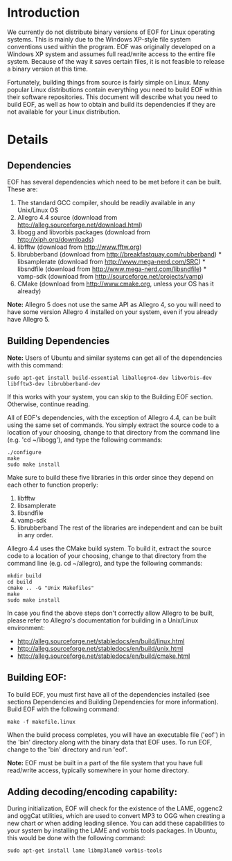 # Introduction #

We currently do not distribute binary versions of EOF for Linux operating systems. This is mainly due to the Windows XP-style file system conventions used within the program. EOF was originally developed on a Windows XP system and assumes full read/write access to the entire file system. Because of the way it saves certain files, it is not feasible to release a binary version at this time.

Fortunately, building things from source is fairly simple on Linux. Many popular Linux distributions contain everything you need to build EOF within their software repositories. This document will describe what you need to build EOF, as well as how to obtain and build its dependencies if they are not available for your Linux distribution.

# Details #

## Dependencies ##
EOF has several dependencies which need to be met before it can be built.  These are:

  1. The standard GCC compiler, should be readily available in any Unix/Linux OS
  1. Allegro 4.4 source (download from http://alleg.sourceforge.net/download.html)
  1. libogg and libvorbis packages (download from http://xiph.org/downloads)
  1. libfftw (download from http://www.fftw.org)
  1. librubberband (download from http://breakfastquay.com/rubberband)
    * libsamplerate (download from http://www.mega-nerd.com/SRC)
    * libsndfile (download from http://www.mega-nerd.com/libsndfile)
    * vamp-sdk (download from http://sourceforge.net/projects/vamp)
  1. CMake (download from http://www.cmake.org, unless your OS has it already)

**Note:** Allegro 5 does not use the same API as Allegro 4, so you will need to have some version Allegro 4 installed on your system, even if you already have Allegro 5.

## Building Dependencies ##

**Note:** Users of Ubuntu and similar systems can get all of the dependencies with this command:
```
sudo apt-get install build-essential liballegro4-dev libvorbis-dev libfftw3-dev librubberband-dev
```
If this works with your system, you can skip to the Building EOF section. Otherwise, continue reading.

All of EOF's dependencies, with the exception of Allegro 4.4, can be built using the same set of commands. You simply extract the source code to a location of your choosing, change to that directory from the command line (e.g. 'cd ~/libogg'), and type the following commands:
```
./configure
make
sudo make install
```
Make sure to build these five libraries in this order since they depend on each other to function properly:
  1. libfftw
  1. libsamplerate
  1. libsndfile
  1. vamp-sdk
  1. librubberband
The rest of the libraries are independent and can be built in any order.

Allegro 4.4 uses the CMake build system. To build it, extract the source code to a location of your choosing, change to that directory from the command line (e.g. cd ~/allegro), and type the following commands:
```
mkdir build
cd build
cmake .. -G "Unix Makefiles"
make
sudo make install
```
In case you find the above steps don't correctly allow Allegro to be built, please refer to Allegro's documentation for building in a Unix/Linux environment:
  * http://alleg.sourceforge.net/stabledocs/en/build/linux.html
  * http://alleg.sourceforge.net/stabledocs/en/build/unix.html
  * http://alleg.sourceforge.net/stabledocs/en/build/cmake.html

## Building EOF: ##
To build EOF, you must first have all of the dependencies installed (see sections Dependencies and Building Dependencies for more information).  Build EOF with the following command:
```
make -f makefile.linux
```
When the build process completes, you will have an executable file ('eof') in the 'bin' directory along with the binary data that EOF uses. To run EOF, change to the 'bin' directory and run 'eof'.

**Note:** EOF must be built in a part of the file system that you have full read/write access, typically somewhere in your home directory.

## Adding decoding/encoding capability: ##
During initialization, EOF will check for the existence of the LAME, oggenc2 and oggCat utilities, which are used to convert MP3 to OGG when creating a new chart or when adding leading silence.  You can add these capabilities to your system by installing the LAME and vorbis tools packages.  In Ubuntu, this would be done with the following command:
```
sudo apt-get install lame libmp3lame0 vorbis-tools
```
